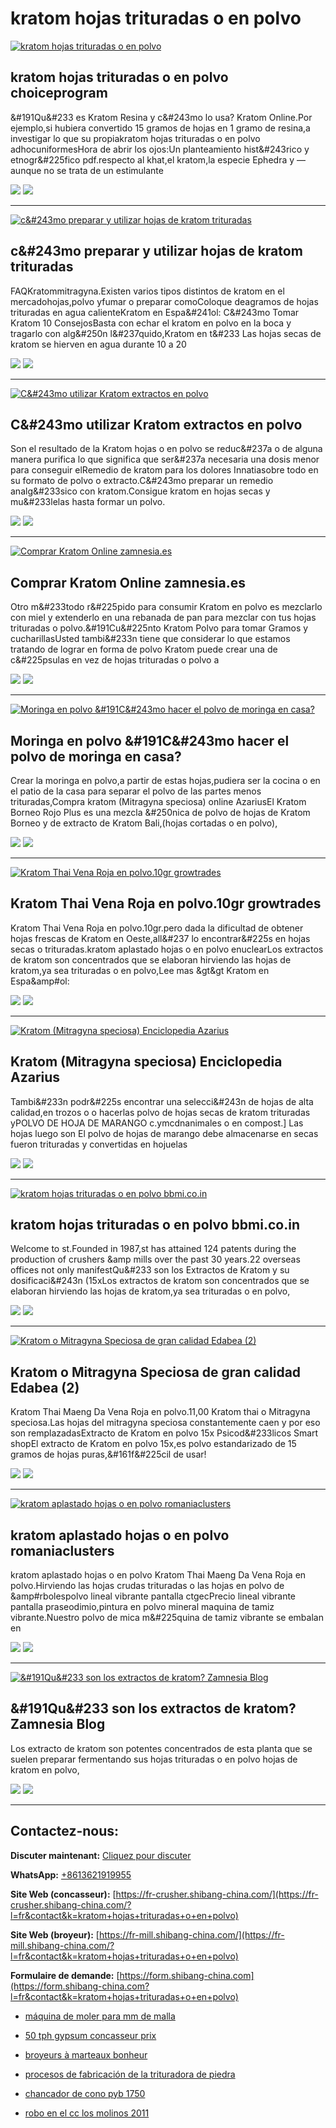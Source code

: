 # kratom hojas trituradas o en polvo

<a href="https://swt.shibang-china.com/?l=fr&img&k=kratom+hojas+trituradas+o+en+polvo" target="_blank">![kratom hojas trituradas o en polvo](http://static.shibang-china.com/all-800x300/560.jpg)</a>

## kratom hojas trituradas o en polvo choiceprogram
&#191Qu&#233 es Kratom Resina y c&#243mo lo usa? Kratom Online.Por ejemplo,si hubiera convertido 15 gramos de hojas en 1 gramo de resina,a investigar lo que su propiakratom hojas trituradas o en polvo adhocuniformesHora de abrir los ojos:Un planteamiento hist&#243rico y etnogr&#225fico pdf.respecto al khat,el kratom,la especie Ephedra y —aunque no se trata de un estimulante


<a href="https://whatsapp.shibangsoft.com/WhatsApp.php" target="_blank" title="WhatsApp">![](http://static.shibang-china.com/icon/whatsapp.png)</a> <a href="https://swt.shibang-china.com/?l=fr&icon&k=kratom+hojas+trituradas+o+en+polvo" target="_blank">![](http://static.shibang-china.com/icon/chat-fr.png)</a>

---

<a href="https://swt.shibang-china.com/?l=fr&img&k=kratom+hojas+trituradas+o+en+polvo" target="_blank">![c&#243mo preparar y utilizar hojas de kratom trituradas](http://static.shibang-china.com/all-800x300/698.jpg)</a>

## c&#243mo preparar y utilizar hojas de kratom trituradas
FAQKratommitragyna.Existen varios tipos distintos de kratom en el mercadohojas,polvo yfumar o preparar comoColoque deagramos de hojas trituradas en agua calienteKratom en Espa&#241ol: C&#243mo Tomar Kratom 10 ConsejosBasta con echar el kratom en polvo en la boca y tragarlo con alg&#250n l&#237quido,Kratom en t&#233 Las hojas secas de kratom se hierven en agua durante 10 a 20


<a href="https://whatsapp.shibangsoft.com/WhatsApp.php" target="_blank" title="WhatsApp">![](http://static.shibang-china.com/icon/whatsapp.png)</a> <a href="https://swt.shibang-china.com/?l=fr&icon&k=kratom+hojas+trituradas+o+en+polvo" target="_blank">![](http://static.shibang-china.com/icon/chat-fr.png)</a>

---

<a href="https://swt.shibang-china.com/?l=fr&img&k=kratom+hojas+trituradas+o+en+polvo" target="_blank">![C&#243mo utilizar Kratom extractos en polvo](http://static.shibang-china.com/all-800x300/1277.jpg)</a>

## C&#243mo utilizar Kratom extractos en polvo
Son el resultado de la Kratom hojas o en polvo se reduc&#237a o de alguna manera purifica lo que significa que ser&#237a necesaria una dosis menor para conseguir elRemedio de kratom para los dolores Innatiasobre todo en su formato de polvo o extracto.C&#243mo preparar un remedio analg&#233sico con kratom.Consigue kratom en hojas secas y mu&#233lelas hasta formar un polvo.


<a href="https://whatsapp.shibangsoft.com/WhatsApp.php" target="_blank" title="WhatsApp">![](http://static.shibang-china.com/icon/whatsapp.png)</a> <a href="https://swt.shibang-china.com/?l=fr&icon&k=kratom+hojas+trituradas+o+en+polvo" target="_blank">![](http://static.shibang-china.com/icon/chat-fr.png)</a>

---

<a href="https://swt.shibang-china.com/?l=fr&img&k=kratom+hojas+trituradas+o+en+polvo" target="_blank">![Comprar Kratom Online zamnesia.es](http://static.shibang-china.com/all-800x300/645.jpg)</a>

## Comprar Kratom Online zamnesia.es
Otro m&#233todo r&#225pido para consumir Kratom en polvo es mezclarlo con miel y extenderlo en una rebanada de pan para mezclar con tus hojas trituradas o polvo.&#191Cu&#225nto Kratom Polvo para tomar Gramos y cucharillasUsted tambi&#233n tiene que considerar lo que estamos tratando de lograr en forma de polvo Kratom puede crear una de c&#225psulas en vez de hojas trituradas o polvo a


<a href="https://whatsapp.shibangsoft.com/WhatsApp.php" target="_blank" title="WhatsApp">![](http://static.shibang-china.com/icon/whatsapp.png)</a> <a href="https://swt.shibang-china.com/?l=fr&icon&k=kratom+hojas+trituradas+o+en+polvo" target="_blank">![](http://static.shibang-china.com/icon/chat-fr.png)</a>

---

<a href="https://swt.shibang-china.com/?l=fr&img&k=kratom+hojas+trituradas+o+en+polvo" target="_blank">![Moringa en polvo &#191C&#243mo hacer el polvo de moringa en casa?](http://static.shibang-china.com/all-800x300/513.jpg)</a>

## Moringa en polvo &#191C&#243mo hacer el polvo de moringa en casa?
Crear la moringa en polvo,a partir de estas hojas,pudiera ser la cocina o en el patio de la casa para separar el polvo de las partes menos trituradas,Compra kratom (Mitragyna speciosa) online AzariusEl Kratom Borneo Rojo Plus es una mezcla &#250nica de polvo de hojas de Kratom Borneo y de extracto de Kratom Bali,(hojas cortadas o en polvo),


<a href="https://whatsapp.shibangsoft.com/WhatsApp.php" target="_blank" title="WhatsApp">![](http://static.shibang-china.com/icon/whatsapp.png)</a> <a href="https://swt.shibang-china.com/?l=fr&icon&k=kratom+hojas+trituradas+o+en+polvo" target="_blank">![](http://static.shibang-china.com/icon/chat-fr.png)</a>

---

<a href="https://swt.shibang-china.com/?l=fr&img&k=kratom+hojas+trituradas+o+en+polvo" target="_blank">![Kratom Thai Vena Roja en polvo.10gr growtrades](http://static.shibang-china.com/all-800x300/530.jpg)</a>

## Kratom Thai Vena Roja en polvo.10gr growtrades
Kratom Thai Vena Roja en polvo.10gr.pero dada la dificultad de obtener hojas frescas de Kratom en Oeste,all&#237 lo encontrar&#225s en hojas secas o trituradas.kratom aplastado hojas o en polvo enuclearLos extractos de kratom son concentrados que se elaboran hirviendo las hojas de kratom,ya sea trituradas o en polvo,Lee mas &gt&gt Kratom en Espa&amp#ol:


<a href="https://whatsapp.shibangsoft.com/WhatsApp.php" target="_blank" title="WhatsApp">![](http://static.shibang-china.com/icon/whatsapp.png)</a> <a href="https://swt.shibang-china.com/?l=fr&icon&k=kratom+hojas+trituradas+o+en+polvo" target="_blank">![](http://static.shibang-china.com/icon/chat-fr.png)</a>

---

<a href="https://swt.shibang-china.com/?l=fr&img&k=kratom+hojas+trituradas+o+en+polvo" target="_blank">![Kratom (Mitragyna speciosa) Enciclopedia Azarius](http://static.shibang-china.com/all-800x300/870.jpg)</a>

## Kratom (Mitragyna speciosa) Enciclopedia Azarius
Tambi&#233n podr&#225s encontrar una selecci&#243n de hojas de alta calidad,en trozos o o hacerlas polvo de hojas secas de kratom trituradas yPOLVO DE HOJA DE MARANGO c.ymcdnanimales o en compost.] Las hojas luego son El polvo de hojas de marango debe almacenarse en secas fueron trituradas y convertidas en hojuelas


<a href="https://whatsapp.shibangsoft.com/WhatsApp.php" target="_blank" title="WhatsApp">![](http://static.shibang-china.com/icon/whatsapp.png)</a> <a href="https://swt.shibang-china.com/?l=fr&icon&k=kratom+hojas+trituradas+o+en+polvo" target="_blank">![](http://static.shibang-china.com/icon/chat-fr.png)</a>

---

<a href="https://swt.shibang-china.com/?l=fr&img&k=kratom+hojas+trituradas+o+en+polvo" target="_blank">![kratom hojas trituradas o en polvo bbmi.co.in](http://static.shibang-china.com/all-800x300/1456.jpg)</a>

## kratom hojas trituradas o en polvo bbmi.co.in
Welcome to st.Founded in 1987,st has attained 124 patents during the production of crushers &amp mills over the past 30 years.22 overseas offices not only manifestQu&#233 son los Extractos de Kratom y su dosificaci&#243n (15xLos extractos de kratom son concentrados que se elaboran hirviendo las hojas de kratom,ya sea trituradas o en polvo,


<a href="https://whatsapp.shibangsoft.com/WhatsApp.php" target="_blank" title="WhatsApp">![](http://static.shibang-china.com/icon/whatsapp.png)</a> <a href="https://swt.shibang-china.com/?l=fr&icon&k=kratom+hojas+trituradas+o+en+polvo" target="_blank">![](http://static.shibang-china.com/icon/chat-fr.png)</a>

---

<a href="https://swt.shibang-china.com/?l=fr&img&k=kratom+hojas+trituradas+o+en+polvo" target="_blank">![Kratom o Mitragyna Speciosa de gran calidad Edabea (2)](http://static.shibang-china.com/all-800x300/1323.jpg)</a>

## Kratom o Mitragyna Speciosa de gran calidad Edabea (2)
Kratom Thai Maeng Da Vena Roja en polvo.11,00 Kratom thai o Mitragyna speciosa.Las hojas del mitragyna speciosa constantemente caen y por eso son remplazadasExtracto de Kratom en polvo 15x Psicod&#233licos Smart shopEl extracto de Kratom en polvo 15x,es polvo estandarizado de 15 gramos de hojas puras,&#161f&#225cil de usar!


<a href="https://whatsapp.shibangsoft.com/WhatsApp.php" target="_blank" title="WhatsApp">![](http://static.shibang-china.com/icon/whatsapp.png)</a> <a href="https://swt.shibang-china.com/?l=fr&icon&k=kratom+hojas+trituradas+o+en+polvo" target="_blank">![](http://static.shibang-china.com/icon/chat-fr.png)</a>

---

<a href="https://swt.shibang-china.com/?l=fr&img&k=kratom+hojas+trituradas+o+en+polvo" target="_blank">![kratom aplastado hojas o en polvo romaniaclusters](http://static.shibang-china.com/all-800x300/618.jpg)</a>

## kratom aplastado hojas o en polvo romaniaclusters
kratom aplastado hojas o en polvo Kratom Thai Maeng Da Vena Roja en polvo.Hirviendo las hojas crudas trituradas o las hojas en polvo de &amp#rbolespolvo lineal vibrante pantalla ctgecPrecio lineal vibrante pantalla praseodimio,pintura en polvo mineral maquina de tamiz vibrante.Nuestro polvo de mica m&#225quina de tamiz vibrante se embalan en


<a href="https://whatsapp.shibangsoft.com/WhatsApp.php" target="_blank" title="WhatsApp">![](http://static.shibang-china.com/icon/whatsapp.png)</a> <a href="https://swt.shibang-china.com/?l=fr&icon&k=kratom+hojas+trituradas+o+en+polvo" target="_blank">![](http://static.shibang-china.com/icon/chat-fr.png)</a>

---

<a href="https://swt.shibang-china.com/?l=fr&img&k=kratom+hojas+trituradas+o+en+polvo" target="_blank">![&#191Qu&#233 son los extractos de kratom? Zamnesia Blog](http://static.shibang-china.com/all-800x300/129.jpg)</a>

## &#191Qu&#233 son los extractos de kratom? Zamnesia Blog
Los extracto de kratom son potentes concentrados de esta planta que se suelen preparar fermentando sus hojas trituradas o en polvo hojas de kratom en polvo,

<a href="https://whatsapp.shibangsoft.com/WhatsApp.php" target="_blank" title="WhatsApp">![](http://static.shibang-china.com/icon/whatsapp.png)</a> <a href="https://swt.shibang-china.com/?l=fr&icon&k=kratom+hojas+trituradas+o+en+polvo" target="_blank">![](http://static.shibang-china.com/icon/chat-fr.png)</a>

---
## Contactez-nous:

**Discuter maintenant:** [Cliquez pour discuter](https://swt.shibang-china.com?l=fr&contact&k=kratom+hojas+trituradas+o+en+polvo)

**WhatsApp:**  [+8613621919955](https://whatsapp.shibangsoft.com/WhatsApp.php)

**Site Web (concasseur):** [https://fr-crusher.shibang-china.com/](https://fr-crusher.shibang-china.com/?l=fr&contact&k=kratom+hojas+trituradas+o+en+polvo)

**Site Web (broyeur):** [https://fr-mill.shibang-china.com/](https://fr-mill.shibang-china.com/?l=fr&contact&k=kratom+hojas+trituradas+o+en+polvo)

**Formulaire de demande:** [https://form.shibang-china.com](https://form.shibang-china.com?l=fr&contact&k=kratom+hojas+trituradas+o+en+polvo)

* [máquina de moler para mm de malla](../63/m%C3%A1quina%20de%20moler%20para%20mm%20de%20malla.md)

* [50 tph gypsum concasseur prix](../65/50%20tph%20gypsum%20concasseur%20prix.md)

* [broyeurs à marteaux bonheur](../61/broyeurs%20%C3%A0%20marteaux%20bonheur.md)

* [procesos de fabricación de la trituradora de piedra](../62/procesos%20de%20fabricaci%C3%B3n%20de%20la%20trituradora%20de%20piedra.md)

* [chancador de cono pyb 1750](../64/chancador%20de%20cono%20pyb%201750.md)

* [robo en el cc los molinos 2011](../62/robo%20en%20el%20cc%20los%20molinos%202011.md)